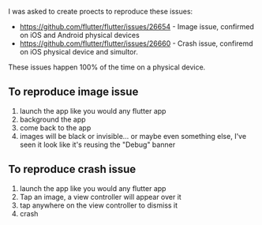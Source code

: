 I was asked to create proects to reproduce these issues:
- https://github.com/flutter/flutter/issues/26654 - Image issue, confirmed on iOS and Android physical devices  
- https://github.com/flutter/flutter/issues/26660 - Crash issue, confiremd on iOS physical device and simultor.  

These issues happen 100% of the time on a physical device.  


## To reproduce image issue

1. launch the app like you would any flutter app
2. background the app
3. come back to the app
4. images will be black or invisible... or maybe even something else, I've seen it look like it's reusing the "Debug" banner

## To reproduce crash issue
1. launch the app like you would any flutter app
2. Tap an image, a view controller will appear over it
3. tap anywhere on the view controller to dismiss it
4. crash